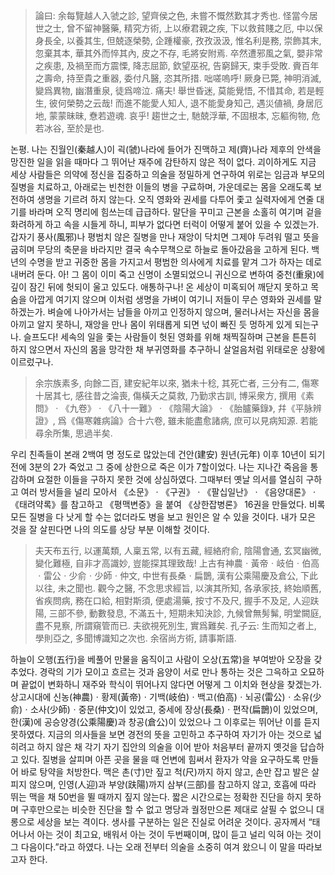 > 論曰: 余每覽越人入虢之診, 望齊侯之色, 未嘗不慨然歎其才秀也. 怪當今居世之士, 曾不留神醫藥, 精究方術, 上以療君親之疾, 下以救貧賤之厄, 中以保身長全, 以養其生, 但兢逐榮勢, 企踵權豪, 孜孜汲汲, 惟名利是務, 崇飾其末, 忽棄其本, 華其外而悴其內, 皮之不存, 毛將安附焉. 卒然遭邪風之氣, 嬰非常之疾患, 及禍至而方震慄, 降志屈節, 欽望巫祝, 告窮歸天, 束手受敗. 賫百年之壽命, 持至貴之重器, 委付凡醫, 恣其所措. 咄嗟嗚呼! 厥身已斃, 神明消滅, 變爲異物, 幽潛重泉, 徒爲啼泣. 痛夫! 舉世昏迷, 莫能覺悟, 不惜其命, 若是輕生, 彼何榮勢之云哉! 而進不能愛人知人, 退不能愛身知己, 遇災値禍, 身居厄地, 蒙蒙昧昧, 憃若遊魂. 哀乎! 趨世之士, 馳兢浮華, 不固根本, 忘軀徇物, 危若冰谷, 至於是也.

논평. 나는 진월인(秦越人)이 괵(虢)나라에 들어가 진맥하고 제(齊)나라 제후의 안색을 망진한 일을 읽을 때마다 그 뛰어난 재주에 감탄하지 않은 적이 없다. 괴이하게도 지금 세상 사람들은 의약에 정신을 집중하고 의술을 정밀하게 연구하여 위로는 임금과 부모의 질병을 치료하고, 아래로는 빈천한 이들의 병을 구료하며, 가운데로는 몸을 오래도록 보전하여 생명을 기르려 하지 않는다. 오직 영화와 권세를 다투어 좇고 실력자에게 연줄 대기를 바라며 오직 명리에 힘쓰는데 급급하다. 말단을 꾸미고 근본을 소홀히 여기며 겉을 화려하게 하고 속을 시들게 하니, 피부가 없다면 터럭이 어떻게 붙어 있을 수 있겠는가. 갑자기 풍사(風邪)나 평범치 않은 질병을 만나 재앙이 닥치면 그제야 두려워 떨고 뜻을 굽히며 무당의 축문을 바라지만 결국 속수무책으로 하늘로 돌아갔음을 고하게 된다. 백년의 수명을 받고 귀중한 몸을 가지고서 평범한 의사에게 치료를 맡겨 그가 하자는 데로 내버려 둔다. 아! 그 몸이 이미 죽고 신명이 소멸되었으니 귀신으로 변하여 중천(重泉)에 깊이 잠긴 뒤에 헛되이 울고 있도다. 애통하구나! 온 세상이 미혹되어 깨닫지 못하고 목숨을 아깝게 여기지 않으며 이처럼 생명을 가벼이 여기니 저들이 무슨 영화와 권세를 말하겠는가. 벼슬에 나아가서는 남들을 아끼고 인정하지 않으며, 물러나서는 자신을 몸을 아끼고 알지 못하니, 재앙을 만나 몸이 위태롭게 되면 넋이 빠진 듯 멍하게 있게 되는구나. 슬프도다! 세속의 일을 좇는 사람들이 헛된 영화를 위해 채찍질하며 근본을 튼튼히 하지 않으면서 자신의 몸을 망각한 채 부귀영화를 추구하니 살얼음처럼 위태로운 상황에 이르렀구나.

> 余宗族素多, 向餘二百, 建安紀年以來, 猶未十稔, 其死亡者, 三分有二, 傷寒十居其七, 感往昔之淪喪, 傷橫夭之莫救, 乃勤求古訓, 博采衆方, 撰用《素問》ㆍ《九卷》ㆍ《八十一難》ㆍ《陰陽大論》ㆍ《胎臚藥錄》, 幷《平脉辨證》, 爲《傷寒雜病論》合十六卷, 雖未能盡愈諸病, 庶可以見病知源. 若能尋余所集, 思過半矣.

우리 친족들이 본래 2백여 명 정도로 많았는데 건안(建安) 원년(元年) 이후 10년이 되기 전에 3분의 2가 죽었고 그 중에 상한으로 죽은 이가 7할이었다. 나는 지나간 죽음을 통감하며 요절한 이들을 구하지 못한 것에 상심하였다. 그때부터 옛날 의서를 열심히 구하고 여러 방서들을 널리 모아서 《소문》ㆍ《구권》ㆍ《팔십일난》ㆍ《음양대론》ㆍ《태려약록》를 참고하고 《평맥변증》을 붙여 《상한잡병론》 16권을 만들었다. 비록 모든 질병을 다 낫게 할 수는 없더라도 병을 보고 원인은 알 수 있을 것이다. 내가 모은 것을 잘 살핀다면 나의 의도를 상당 부분 이해할 것이다.

> 夫天布五行, 以運萬類, 人稟五常, 以有五藏, 經絡府俞, 陰陽會通, 玄冥幽微, 變化難極, 自非才高識妙, 豈能探其理致哉! 上古有神農ㆍ黃帝ㆍ岐伯ㆍ伯高ㆍ雷公ㆍ少俞ㆍ少師ㆍ仲文, 中世有長桑ㆍ扁鵲, 漢有公乘陽慶及倉公, 下此以往, 未之聞也. 觀今之醫, 不念思求經旨, 以演其所知, 各承家技, 終始順舊, 省疾問病, 務在口給, 相對斯須, 便處湯藥, 按寸不及尺, 握手不及足, 人迎趺陽, 三部不參, 動數發息, 不滿五十, 短期未知決診, 九候曾無髣髴, 明堂闕庭, 盡不見察, 所謂窺管而已. 夫欲視死別生, 實爲難矣. 孔子云: 生而知之者上, 學則亞之, 多聞博識知之次也. 余宿尚方術, 請事斯語.

하늘이 오행(五行)을 베풀어 만물을 움직이고 사람이 오상(五常)을 부여받아 오장을 갖추었다. 경락의 기가 모이고 흐르는 것과 음양이 서로 만나 통하는 것은 그윽하고 오묘하며 끝없이 변화하니 재주와 학식이 뛰어나지 않다면 어떻게 그 이치와 현상을 찾겠는가. 상고시대에 신농(神農)ㆍ황제(黃帝)ㆍ기백(岐伯)ㆍ백고(伯高)ㆍ뇌공(雷公)ㆍ소유(少俞)ㆍ소사(少師)ㆍ중문(仲文)이 있었고, 중세에 장상(長桑)ㆍ편작(扁鵲)이 있었으며, 한(漢)에 공승양경(公乘陽慶)과 창공(倉公)이 있었으나 그 이후로는 뛰어난 이를 듣지 못하였다. 지금의 의사들을 보면 경전의 뜻을 고민하고 추구하여 자기가 아는 것으로 넓히려고 하지 않은 채 각기 자기 집안의 의술을 이어 받아 처음부터 끝까지 옛것을 답습하고 있다. 질병을 살피며 아픈 곳을 물을 때 언변에 힘써서 환자가 약을 요구하도록 만들어 바로 탕약을 처방한다. 맥은 촌(寸)만 짚고 척(尺)까지 하지 않고, 손만 잡고 발은 살피지 않으며, 인영(人迎)과 부양(趺陽)까지 삼부(三部)를 참고하지 않고, 호흡에 따라 뛰는 맥을 채 50번을 뛸 때까지 짚지 않는다. 짧은 시간으로는 정확한 진단을 하지 못하며 구후만으로는 비슷한 진단을 할 수 없고 명당과 궐정만으론 제대로 살필 수 없으니 대롱으로 세상을 보는 격이다. 생사를 구분하는 일은 진실로 어려운 것이다. 공자께서 “태어나서 아는 것이 최고요, 배워서 아는 것이 두번째이며, 많이 듣고 널리 익혀 아는 것이 그 다음이다.”라고 하였다. 나는 오래 전부터 의술을 소중히 여겨 왔으니 이 말을 따라보고자 한다.

